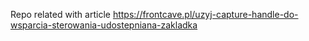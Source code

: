 Repo related with article https://frontcave.pl/uzyj-capture-handle-do-wsparcia-sterowania-udostepniana-zakladka
